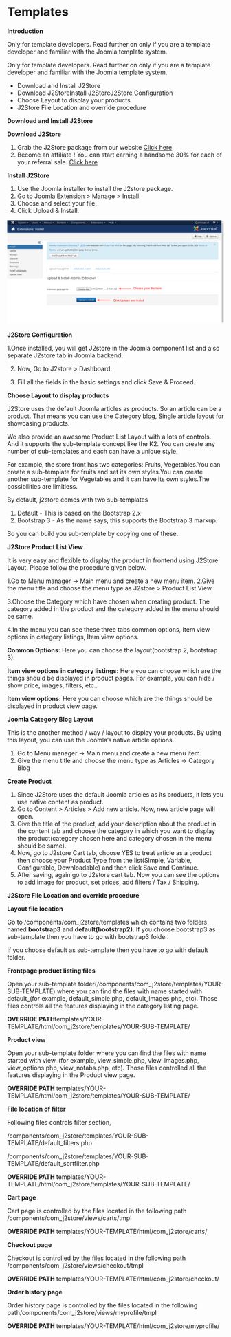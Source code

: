 # Templates

**Introduction**

Only for template developers. Read further on only if you are a template developer and familiar with the Joomla template system.

Only for template developers. Read further on only if you are a template developer and familiar with the Joomla template system.

* Download and Install J2Store
* Download J2StoreInstall J2StoreJ2Store Configuration
* Choose Layout to display your products
* J2Store File Location and override procedure

**Download and Install J2Store**

**Download J2Store**

1. Grab the J2Store package from our website [Click here](http://j2store.org/)
2. Become an affiliate ! You can start earning a handsome 30% for each of your referral sale. [Click here](http://j2store.org/affiliate-programme)

**Install J2Store**

1. Use the Joomla installer to install the J2store package.
2. Go to Joomla Extension &gt; Manage &gt; Install
3. Choose and select your file.
4. Click Upload & Install.

![Install](https://raw.githubusercontent.com/j2store/doc-images/master//developer-guide/design/j2store_install1.png)

**J2Store Configuration**

1.Once installed, you will get J2store in the Joomla component list and also separate J2store tab in Joomla backend.

2. Now, Go to J2store &gt; Dashboard.

3. Fill all the fields in the basic settings and click Save & Proceed.

**Choose Layout to display products**

J2Store uses the default Joomla articles as products. So an article can be a product. That means you can use the Category blog, Single article layout for showcasing products.

We also provide an awesome Product List Layout with a lots of controls. And it supports the sub-template concept like the K2. You can create any number of sub-templates and each can have a unique style.

For example, the store front has two categories: Fruits, Vegetables.You can create a sub-template for fruits and set its own styles.You can create another sub-template for Vegetables and it can have its own styles.The possibilities are limitless.

By default, j2store comes with two sub-templates

1. Default - This is based on the Bootstrap 2.x
2. Bootstrap 3 - As the name says, this supports the Bootstrap 3 markup.

So you can build you sub-template by copying one of these.

**J2Store Product List View**

It is very easy and flexible to display the product in frontend using J2Store Layout. Please follow the procedure given below.

1.Go to Menu manager -&gt; Main menu and create a new menu item. 2.Give the menu title and choose the menu type as J2store &gt; Product List View

3.Choose the Category which have chosen when creating product. The category added in the product and the category added in the menu should be same. 

4.In the menu you can see these three tabs common options, Item view options in category listings, Item view options.

**Common Options:** Here you can choose the layout\(bootstrap 2, bootstrap 3\).

**Item view options in category listings:** Here you can choose which are the things should be displayed in product pages. For example, you can hide / show price, images, filters, etc..

**Item view options:** Here you can choose which are the things should be displayed in product view page.

**Joomla Category Blog Layout**

This is the another method / way / layout to display your products. By using this layout, you can use the Joomla’s native article options.

1. Go to Menu manager -&gt; Main menu and create a new menu item.
2. Give the menu title and choose the menu type as Articles -&gt; Category Blog

**Create Product**

1. Since J2Store uses the default Joomla articles as its products, it lets you use native content as product.
2. Go to Content &gt; Articles &gt; Add new article. Now, new article page will open.
3. Give the title of the product, add your description about the product in the content tab and choose the category in which you want to display the product\(category chosen here and category chosen in the menu should be same\).
4. Now, go to J2store Cart tab, choose YES to treat article as a product then choose your Product Type from the list\(Simple, Variable, Configurable, Downloadable\) and then click Save and Continue.
5. After saving, again go to J2store cart tab. Now you can see the options to add image for product, set prices, add filters / Tax / Shipping.

**J2Store File Location and override procedure**

**Layout file location**

Go to /components/com\_j2store/templates which contains two folders named **bootstrap3** and **default\(bootstrap2\)**. If you choose bootstrap3 as sub-template then you have to go with bootstrap3 folder.

If you choose default as sub-template then you have to go with default folder.

**Frontpage product listing files**

Open your sub-template folder\(/components/com_j2store/templates/YOUR-SUB-TEMPLATE\) where you can find the files with name started with default_\(for example, default_simple.php, default_images.php, etc\). Those files controls all the features displaying in the category listing page.

**OVERRIDE PATH**templates/YOUR-TEMPLATE/html/com\_j2store/templates/YOUR-SUB-TEMPLATE/

**Product view**

Open your sub-template folder where you can find the files with name started with view_\(for example, view_simple.php, view_images.php, view_options.php, view\_notabs.php, etc\). Those files controlled all the features displaying in the Product view page.

**OVERRIDE PATH** templates/YOUR-TEMPLATE/html/com\_j2store/templates/YOUR-SUB-TEMPLATE/

**File location of filter**

Following files controls filter section,

/components/com_j2store/templates/YOUR-SUB-TEMPLATE/default_filters.php

/components/com_j2store/templates/YOUR-SUB-TEMPLATE/default_sortfilter.php

**OVERRIDE PATH** templates/YOUR-TEMPLATE/html/com\_j2store/templates/YOUR-SUB-TEMPLATE/

**Cart page**

Cart page is controlled by the files located in the following path /components/com\_j2store/views/carts/tmpl

**OVERRIDE PATH** templates/YOUR-TEMPLATE/html/com\_j2store/carts/

**Checkout page**

Checkout is controlled by the files located in the following path /components/com\_j2store/views/checkout/tmpl

**OVERRIDE PATH** templates/YOUR-TEMPLATE/html/com\_j2store/checkout/

**Order history page**

Order history page is controlled by the files located in the following path/components/com\_j2store/views/myprofile/tmpl

**OVERRIDE PATH** templates/YOUR-TEMPLATE/html/com\_j2store/myprofile/

